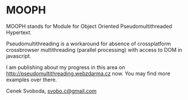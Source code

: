 MOOPH
=====

MOOPH stands for Module for Object Oriented Pseudomultithreaded Hypertext. 

Pseudomultithreading is a workaround for absence of crossplatform crossbrowser multithreading (parallel processing) 
with access to DOM in javascript. 

I am publishing about my progress in this area on http://pseudomultithreading.webzdarma.cz now. You may find more examples over there.

Cenek Svoboda, svobo.c@gmail.com

